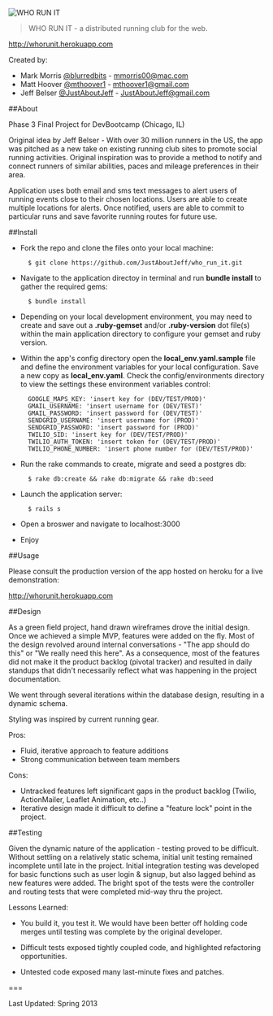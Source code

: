 ![WHO RUN IT](http://i.minus.com/iFQ6RJ7jHO4LB.png "WHO RUN IT")

> WHO RUN IT - a distributed running club for the web.

<http://whorunit.herokuapp.com>

Created by:

- Mark Morris [@blurredbits](http://www.twitter.com/blurredbits) - <mmorris00@mac.com>
- Matt Hoover [@mthoover1](http://www.twitter.com/mthoover1) - <mthoover1@gmail.com>
- Jeff Belser [@JustAboutJeff](http://www.twitter.com/justaboutjeff) - <JustAboutJeff@gmail.com>

##About

Phase 3 Final Project for DevBootcamp (Chicago, IL)

Original idea by Jeff Belser - With over 30 million runners in the US, the app was pitched as a new take on existing running club sites to promote social running activities. Original inspiration was to provide a method to notify and connect runners of similar abilities, paces and mileage preferences in their area. 

Application uses both email and sms text messages to alert users of running events close to their chosen locations. Users are able to create multiple locations for alerts. Once notified, users are able to commit to particular runs and save favorite running routes for future use.


##Install

- Fork the repo and clone the files onto your local machine:

    	$ git clone https://github.com/JustAboutJeff/who_run_it.git

- Navigate to the application directoy in terminal and run **bundle install** to gather the required gems:

    	$ bundle install

- Depending on your local development environment, you may need to create and save out a **.ruby-gemset** and/or **.ruby-version** dot file(s) within the main application directory to configure your gemset and ruby version.

- Within the app's config directory open the **local_env.yaml.sample** file and define the environment variables for your local configuration. Save a new copy as **local_env.yaml**. Check the config/environments directory to view the settings these environment variables control:

    	GOOGLE_MAPS_KEY: 'insert key for (DEV/TEST/PROD)'
    	GMAIL_USERNAME: 'insert username for (DEV/TEST)'
    	GMAIL_PASSWORD: 'insert password for (DEV/TEST)'
    	SENDGRID_USERNAME: 'insert username for (PROD)'
    	SENDGRID_PASSWORD: 'insert password for (PROD)'
    	TWILIO_SID: 'insert key for (DEV/TEST/PROD)'
    	TWILIO_AUTH_TOKEN: 'insert token for (DEV/TEST/PROD)'
    	TWILIO_PHONE_NUMBER: 'insert phone number for (DEV/TEST/PROD)'

- Run the rake commands to create, migrate and seed a postgres db:

    	$ rake db:create && rake db:migrate && rake db:seed

- Launch the application server:

		$ rails s

- Open a broswer and navigate to localhost:3000

- Enjoy

##Usage

Please consult the production version of the app hosted on heroku for a live demonstration:

<http://whorunit.herokuapp.com>

##Design

As a green field project, hand drawn wireframes drove the initial design. Once we achieved a simple MVP, features were added on the fly. Most of the design revolved around internal conversations - "The app should do this" or "We really need this here". As a consequence, most of the features did not make it the product backlog (pivotal tracker) and resulted in daily standups that didn't necessarily reflect what was happening in the project documentation.

We went through several iterations within the database design, resulting in a dynamic schema.

Styling was inspired by current running gear.  

Pros:

* Fluid, iterative approach to feature additions
* Strong communication between team members

Cons:

* Untracked features left significant gaps in the product backlog (Twilio, ActionMailer, Leaflet Animation, etc..)
* Iterative design made it difficult to define a "feature lock" point in the project.


##Testing

Given the dynamic nature of the application - testing proved to be difficult. Without settling on a relatively static schema, initial unit testing remained incomplete until late in the project. Initial integration testing was developed for basic functions such as user login & signup, but also lagged behind as new features were added. The bright spot of the tests were the controller and routing tests that were completed mid-way thru the project.

Lessons Learned:

* You build it, you test it. We would have been better off holding code merges until testing was complete by the original developer.

* Difficult tests exposed tightly coupled code, and highlighted refactoring opportunities.

* Untested code exposed many last-minute fixes and patches.


===

Last Updated: Spring 2013

